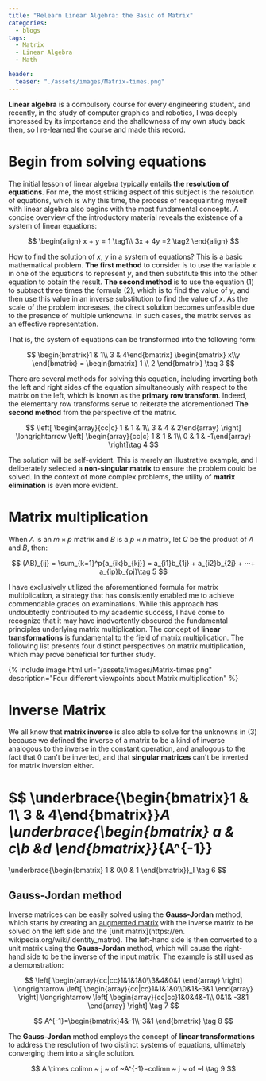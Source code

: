 ```yaml
---
title: "Relearn Linear Algebra: the Basic of Matrix"
categories:
  - blogs
tags:
  - Matrix
  - Linear Algebra
  - Math

header: 
  teaser: "./assets/images/Matrix-times.png"
---
```


**Linear algebra** is a compulsory course for every engineering student, and recently, in the study of computer graphics and robotics, I was deeply impressed by its importance and the shallowness of my own study back then, so I re-learned the course and made this record.

# Begin from solving equations

The initial lesson of linear algebra typically entails **the resolution of equations**. For me, the most striking aspect of this subject is the resolution of equations, which is why this time, the process of reacquainting myself with linear algebra also begins with the most fundamental concepts. A concise overview of the introductory material reveals the existence of a system of linear equations:

$$
\begin{align}
x + y = 1 \tag1\\
3x + 4y =2 \tag2
\end{align}
$$

How to find the solution of $x$, $y$ in a system of equations? This is a basic mathematical problem. **The first method** to consider is to use the variable $x$ in one of the equations to represent $y$, and then substitute this into the other equation to obtain the result. **The second method** is to use the equation $(1)$ to subtract three times the formula $(2)$, which is to find the value of $y$, and then use this value in an inverse substitution to find the value of $x$. As the scale of the problem increases, the direct solution becomes unfeasible due to the presence of multiple unknowns. In such cases, the matrix serves as an effective representation.

That is, the system of equations can be transformed into the following form:

$$
\begin{bmatrix}1 & 1\\ 3 & 4\end{bmatrix} \begin{bmatrix} x\\y \end{bmatrix} = \begin{bmatrix} 1 \\ 2 \end{bmatrix} \tag 3
$$

There are several methods for solving this equation, including inverting both the left and right sides of the equation simultaneously with respect to the matrix on the left, which is known as the **primary row transform**. Indeed, the elementary row transforms serve to reiterate the aforementioned **The second method** from the perspective of the matrix.

$$
\left[
\begin{array}{cc|c} 1 & 1 & 1\\ 3 & 4 & 2\end{array}
\right]
\longrightarrow
\left[
\begin{array}{cc|c} 1 & 1 & 1\\ 0 & 1 & -1\end{array}
\right]\tag 4
$$

The solution will be self-evident. This is merely an illustrative example, and I deliberately selected a **non-singular matrix** to ensure the problem could be solved. In the context of more complex problems, the utility of **matrix elimination** is even more evident.



# Matrix multiplication

When $A$ is an $m \times p$ matrix and $B$ is a $p \times n$ matrix, let $C$ be the product of $A$ and $B$, then:

$$
(AB)_{ij} = \sum_{k=1}^p{a_{ik}b_{kj}} = a_{i1}b_{1j} + a_{i2}b_{2j} + ···+ a_{ip}b_{pj}\tag 5
$$

I have exclusively utilized the aforementioned formula for matrix multiplication, a strategy that has consistently enabled me to achieve commendable grades on examinations. While this approach has undoubtedly contributed to my academic success, I have come to recognize that it may have inadvertently obscured the fundamental principles underlying matrix multiplication. The concept of **linear transformations** is fundamental to the field of matrix multiplication. The following list presents four distinct perspectives on matrix multiplication, which may prove beneficial for further study.

{% include image.html url="/assets/images/Matrix-times.png" description="Four different viewpoints about Matrix multiplication" %}


# Inverse Matrix

We all know that **matrix inverse** is also able to solve for the unknowns in $(3)$ because we defined the inverse of a matrix to be a kind of inverse analogous to the inverse in the constant operation, and analogous to the fact that 0 can't be inverted, and that **singular matrices** can't be inverted for matrix inversion either.

$$
\underbrace{\begin{bmatrix}1 & 1\\ 3 & 4\end{bmatrix}}_A
\underbrace{\begin{bmatrix} a & c\\b &d \end{bmatrix}}_{A^{-1}}
= 
\underbrace{\begin{bmatrix} 1 & 0\\0 & 1 \end{bmatrix}}_I
\tag 6
$$

## Gauss-Jordan method

Inverse matrices can be easily solved using the **Gauss-Jordan** method, which starts by creating an [augmented matrix](https://en.wikipedia.org/wiki/Augmented_matrix) with the inverse matrix to be solved on the left side and the [unit matrix](https://en. wikipedia.org/wiki/Identity_matrix). The left-hand side is then converted to a unit matrix using the **Gauss-Jordan** method, which will cause the right-hand side to be the inverse of the input matrix. The example is still used as a demonstration:

$$
\left[
\begin{array}{cc|cc}1&1&1&0\\3&4&0&1 \end{array}
\right]
\longrightarrow
\left[
\begin{array}{cc|cc}1&1&1&0\\0&1&-3&1 \end{array}
\right]
\longrightarrow
\left[
\begin{array}{cc|cc}1&0&4&-1\\  0&1& -3&1 \end{array}
\right]
\tag 7
$$

$$
A^{-1}=\begin{bmatrix}4&-1\\-3&1 \end{bmatrix}
\tag 8
$$

The **Gauss-Jordan** method employs the concept of **linear transformations** to address the resolution of two distinct systems of equations, ultimately converging them into a single solution.

$$
A \times colimn ~ j ~ of ~A^{-1}=colimn ~ j ~ of ~I
\tag 9
$$
					